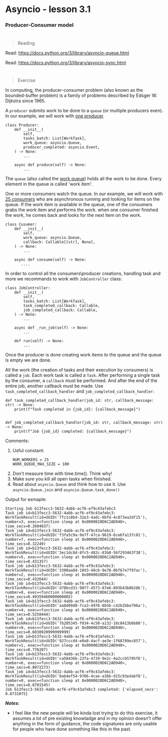 # Asyncio - lesson 3.1

### Producer-Consumer model

#

> Reading

Read: https://docs.python.org/3/library/asyncio-queue.html

Read: https://docs.python.org/3/library/asyncio-sync.html

#

> Exercise

In computing, the producer-consumer problem (also known as the bounded-buffer problem)
is a family of problems described by Edsger W. Dijkstra since 1965.

A `producer` submits work to be done to a `queue` (or multiple producers even).
In our example, we will work with <u>one producer</u>.

```
class Producer:
    def __init__(
        self,
        tasks_batch: List[WorkTask],
        work_queue: asyncio.Queue,
        producer_completed: asyncio.Event,
    ) -> None:
        ...

    async def produce(self) -> None:
        ...
```

The `queue` (also called the <u>work queue</u>) holds all the work to be done. Every element in the queue is called 'work item'.

One or more consumers watch the queue. In our example, we will work with <u>25 consumers</u> who are asynchronous running and looking for items on the queue.
If the work item is available in the queue, one of the consumers grabs the work item and performs the work.
when one consumer finished the work, he comes back and looks for the next item on the work.

```
class Cusumer:
    def __init__(
        self,
        work_queue: asyncio.Queue,
        callback: Callable[[str], None],
    ) -> None:
        ...

    async def consume(self) -> None:
       ....

```

In order to control all the consumers\producer creations, handling task and more we recommands to work with `JobController` class:

```
class JobController:
    def __init__(
        self,
        tasks_batch: List[WorkTask],
        task_completed_callback: Callable,
        job_completed_callback: Callable,
    ) -> None:
        ...

    async def _run_job(self) -> None:
        ...

    def run(self) -> None:
        ...

```

Once the producer is done creating work items to the queue and the queue is empty we are done.

All the work (the creation of tasks and their execution by consumers) is called a `job`. Each work task is called a `Task`. After performing a single task by the consumer, a `callback` must be performed. And after the end of the entire job, another callback must be made. Use `task_completed_callback_handler` and `job_completed_callback_handler`:

```
def task_completed_callback_handler(job_id: str, callback_message: str) -> None:
    print(f"Task completed in {job_id}: {callback_message}")


def job_completed_callback_handler(job_id: str, callback_message: str) -> None:
    print(f"Job {job_id} completed: {callback_message}")

```

Comments:

1. Usful constant:
   ```
   NUM_WORKERS = 25
   WORK_QUEUE_MAX_SIZE = 100
   ```
2. Don't measure time with time.time(). Think why!
3. Make sure you kill all open tasks when finished.
4. Read about `asyncio.Queue` and think how to use it. Use `asyncio.Queue.join` and `asyncio.Queue.task_done()`

Output for exmaple:

```
Starting Job b13fecc3-5632-4abb-acf6-ef9c43afebc3
Task job id=b13fecc3-5632-4abb-acf6-ef9c43afebc3: WorkTaskResult(id=UUID('7fc1c8b4-32e3-4adc-8bfd-4c873ea2df15'), number=3, exec=<function sleep at 0x0000020D6C2AD940>, time_secs=0.2604037)
Task job id=b13fecc3-5632-4abb-acf6-ef9c43afebc3: WorkTaskResult(id=UUID('f3fa5c9a-9e7f-47ca-9619-6ce6fa137c81'), number=7, exec=<function sleep at 0x0000020D6C2AD940>, time_secs=0.32249)
Task job id=b13fecc3-5632-4abb-acf6-ef9c43afebc3: WorkTaskResult(id=UUID('3ec1dc8d-8fc5-482c-83b8-56f293463f38'), number=5, exec=<function sleep at 0x0000020D6C2AD940>, time_secs=0.431357)
Task job id=b13fecc3-5632-4abb-acf6-ef9c43afebc3: WorkTaskResult(id=UUID('3300aa8d-10d3-48cb-9e78-8bf67e7f97ac'), number=2, exec=<function sleep at 0x0000020D6C2AD940>, time_secs=0.432644)
Task job id=b13fecc3-5632-4abb-acf6-ef9c43afebc3: WorkTaskResult(id=UUID('d78bcd31-98f7-4573-87e6-893b43b8b28b'), number=8, exec=<function sleep at 0x0000020D6C2AD940>, time_secs=0.49359460000000005)
Task job id=b13fecc3-5632-4abb-acf6-ef9c43afebc3: WorkTaskResult(id=UUID('aa8d09d0-7ca3-4976-8b5b-c42b2bbe796a'), number=4, exec=<function sleep at 0x0000020D6C2AD940>, time_secs=0.5258444)
Task job id=b13fecc3-5632-4abb-acf6-ef9c43afebc3: WorkTaskResult(id=UUID('7b205345-f034-4c50-a132-18c8413b6b80'), number=9, exec=<function sleep at 0x0000020D6C2AD940>, time_secs=0.6038920999999999)
Task job id=b13fecc3-5632-4abb-acf6-ef9c43afebc3: WorkTaskResult(id=UUID('927cccd4-e0a8-4acf-ae3e-1f68789ec857'), number=1, exec=<function sleep at 0x0000020D6C2AD940>, time_secs=0.776207)
Task job id=b13fecc3-5632-4abb-acf6-ef9c43afebc3: WorkTaskResult(id=UUID('ca58436b-22fa-4739-9e2c-4a2ccb5795f6'), number=6, exec=<function sleep at 0x0000020D6C2AD940>, time_secs=0.8072273)
Task job id=b13fecc3-5632-4abb-acf6-ef9c43afebc3: WorkTaskResult(id=UUID('8ab4ef54-9706-4cae-a36b-d15c93edabf8'), number=0, exec=<function sleep at 0x0000020D6C2AD940>, time_secs=0.8701545)
Job b13fecc3-5632-4abb-acf6-ef9c43afebc3 completed: {'elapsed_secs': 0.8731075}
```

**_Notes:_**
* I feel like the new people will be kinda lost trying to do this exercise, it assumes a lot of pre existing knowladge and in my opinion doesn't offer anything in the form of guidance, the code signatures are only usable for people who have done something like this in the past.
